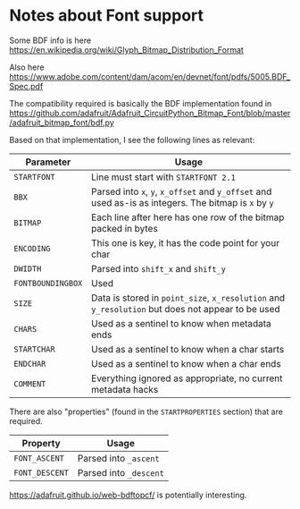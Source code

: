 # Notes about Font support

Some BDF info is here <https://en.wikipedia.org/wiki/Glyph_Bitmap_Distribution_Format>

Also here <https://www.adobe.com/content/dam/acom/en/devnet/font/pdfs/5005.BDF_Spec.pdf>

The compatibility required is basically the BDF implementation found in
<https://github.com/adafruit/Adafruit_CircuitPython_Bitmap_Font/blob/master/adafruit_bitmap_font/bdf.py>

Based on that implementation, I see the following lines as relevant:


| Parameter | Usage |
| --- | --- |
| `STARTFONT` | Line must start with `STARTFONT 2.1` |
| `BBX` | Parsed into `x`, `y`, `x_offset` and `y_offset` and used as-is as integers. The bitmap is `x` by `y`|
| `BITMAP` | Each line after here has one row of the bitmap packed in bytes |
| `ENCODING` | This one is key, it has the code point for your char |
| `DWIDTH` | Parsed into `shift_x` and `shift_y` |
| `FONTBOUNDINGBOX` | Used |
| `SIZE` | Data is stored in `point_size`, `x_resolution` and `y_resolution` but does not appear to be used |
| `CHARS` | Used as a sentinel to know when metadata ends |
| `STARTCHAR` | Used as a sentinel to know when a char starts |
| `ENDCHAR` | Used as a sentinel to know when a char ends |
| `COMMENT` | Everything ignored as appropriate, no current metadata hacks |

There are also "properties" (found in the `STARTPROPERTIES` section) that are required.

| Property | Usage |
| --- | --- |
| `FONT_ASCENT` | Parsed into `_ascent` |
| `FONT_DESCENT` | Parsed into `_descent` |

<https://adafruit.github.io/web-bdftopcf/> is potentially interesting.
